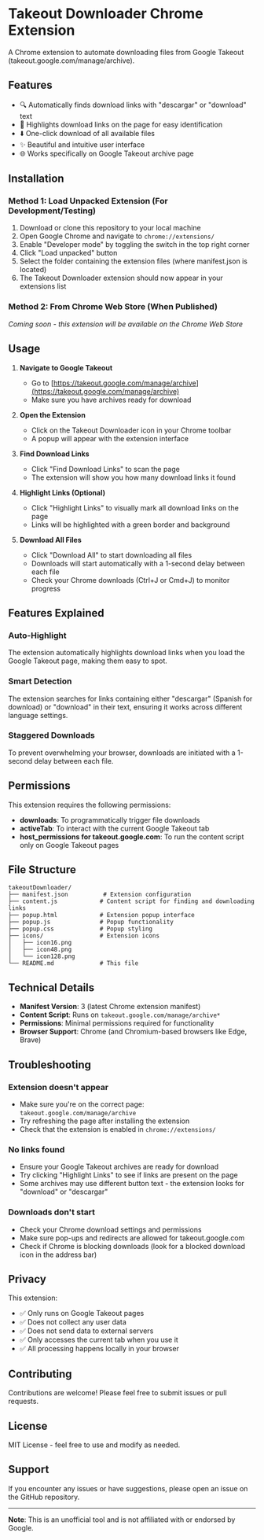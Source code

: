 # Takeout Downloader Chrome Extension

A Chrome extension to automate downloading files from Google Takeout (takeout.google.com/manage/archive).

## Features

- 🔍 Automatically finds download links with "descargar" or "download" text
- 🎯 Highlights download links on the page for easy identification
- ⬇️ One-click download of all available files
- ✨ Beautiful and intuitive user interface
- 🌐 Works specifically on Google Takeout archive page

## Installation

### Method 1: Load Unpacked Extension (For Development/Testing)

1. Download or clone this repository to your local machine
2. Open Google Chrome and navigate to `chrome://extensions/`
3. Enable "Developer mode" by toggling the switch in the top right corner
4. Click "Load unpacked" button
5. Select the folder containing the extension files (where manifest.json is located)
6. The Takeout Downloader extension should now appear in your extensions list

### Method 2: From Chrome Web Store (When Published)

*Coming soon - this extension will be available on the Chrome Web Store*

## Usage

1. **Navigate to Google Takeout**
   - Go to [https://takeout.google.com/manage/archive](https://takeout.google.com/manage/archive)
   - Make sure you have archives ready for download

2. **Open the Extension**
   - Click on the Takeout Downloader icon in your Chrome toolbar
   - A popup will appear with the extension interface

3. **Find Download Links**
   - Click "Find Download Links" to scan the page
   - The extension will show you how many download links it found

4. **Highlight Links (Optional)**
   - Click "Highlight Links" to visually mark all download links on the page
   - Links will be highlighted with a green border and background

5. **Download All Files**
   - Click "Download All" to start downloading all files
   - Downloads will start automatically with a 1-second delay between each file
   - Check your Chrome downloads (Ctrl+J or Cmd+J) to monitor progress

## Features Explained

### Auto-Highlight
The extension automatically highlights download links when you load the Google Takeout page, making them easy to spot.

### Smart Detection
The extension searches for links containing either "descargar" (Spanish for download) or "download" in their text, ensuring it works across different language settings.

### Staggered Downloads
To prevent overwhelming your browser, downloads are initiated with a 1-second delay between each file.

## Permissions

This extension requires the following permissions:

- **downloads**: To programmatically trigger file downloads
- **activeTab**: To interact with the current Google Takeout tab
- **host_permissions for takeout.google.com**: To run the content script only on Google Takeout pages

## File Structure

```
takeoutDownloader/
├── manifest.json          # Extension configuration
├── content.js            # Content script for finding and downloading links
├── popup.html            # Extension popup interface
├── popup.js              # Popup functionality
├── popup.css             # Popup styling
├── icons/                # Extension icons
│   ├── icon16.png
│   ├── icon48.png
│   └── icon128.png
└── README.md             # This file
```

## Technical Details

- **Manifest Version**: 3 (latest Chrome extension manifest)
- **Content Script**: Runs on `takeout.google.com/manage/archive*`
- **Permissions**: Minimal permissions required for functionality
- **Browser Support**: Chrome (and Chromium-based browsers like Edge, Brave)

## Troubleshooting

### Extension doesn't appear
- Make sure you're on the correct page: `takeout.google.com/manage/archive`
- Try refreshing the page after installing the extension
- Check that the extension is enabled in `chrome://extensions/`

### No links found
- Ensure your Google Takeout archives are ready for download
- Try clicking "Highlight Links" to see if links are present on the page
- Some archives may use different button text - the extension looks for "download" or "descargar"

### Downloads don't start
- Check your Chrome download settings and permissions
- Make sure pop-ups and redirects are allowed for takeout.google.com
- Check if Chrome is blocking downloads (look for a blocked download icon in the address bar)

## Privacy

This extension:
- ✅ Only runs on Google Takeout pages
- ✅ Does not collect any user data
- ✅ Does not send data to external servers
- ✅ Only accesses the current tab when you use it
- ✅ All processing happens locally in your browser

## Contributing

Contributions are welcome! Please feel free to submit issues or pull requests.

## License

MIT License - feel free to use and modify as needed.

## Support

If you encounter any issues or have suggestions, please open an issue on the GitHub repository.

---

**Note**: This is an unofficial tool and is not affiliated with or endorsed by Google.
